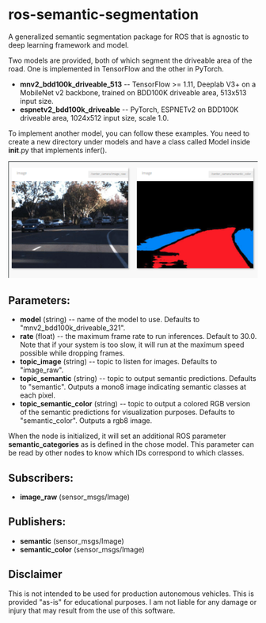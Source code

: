 # ros-semantic-segmentation

A generalized semantic segmentation package for ROS that is agnostic to deep learning framework and model.

Two models are provided, both of which segment the driveable area of the road. One is implemented in TensorFlow and the other in PyTorch.

* **mnv2_bdd100k_driveable_513** -- TensorFlow >= 1.11, Deeplab V3+ on a MobileNet v2 backbone, trained on BDD100K driveable area, 513x513 input size.
* **espnetv2_bdd100k_driveable** -- PyTorch, ESPNETv2 on BDD100K driveable area, 1024x512 input size, scale 1.0.

To implement another model, you can follow these examples. You need to create a new directory under models and have a class called Model inside __init__.py that implements infer().

![screenshot](/screenshot.gif?raw=true "screenshot")

## Parameters:

* **model** (string) -- name of the model to use. Defaults to "mnv2_bdd100k_driveable_321".
* **rate** (float) -- the maximum frame rate to run inferences. Default to 30.0. Note that if your system is too slow, it will run at the maximum speed possible while dropping frames.
* **topic_image** (string) -- topic to listen for images. Defaults to "image_raw".
* **topic_semantic** (string) -- topic to output semantic predictions. Defaults to "semantic". Outputs a mono8 image indicating semantic classes at each pixel.
* **topic_semantic_color** (string) -- topic to output a colored RGB version of the semantic predictions for visualization purposes. Defaults to "semantic_color". Outputs a rgb8 image.

When the node is initialized, it will set an additional ROS parameter **semantic_categories** as is defined in the chose model. This parameter can be read by other nodes to know which IDs correspond to which classes.

## Subscribers:

* **image_raw** (sensor_msgs/Image)

## Publishers:

* **semantic** (sensor_msgs/Image)
* **semantic_color** (sensor_msgs/Image)

## Disclaimer

This is not intended to be used for production autonomous vehicles. This is provided "as-is" for educational purposes. I am not liable for any damage or injury that may result from the use of this software.
